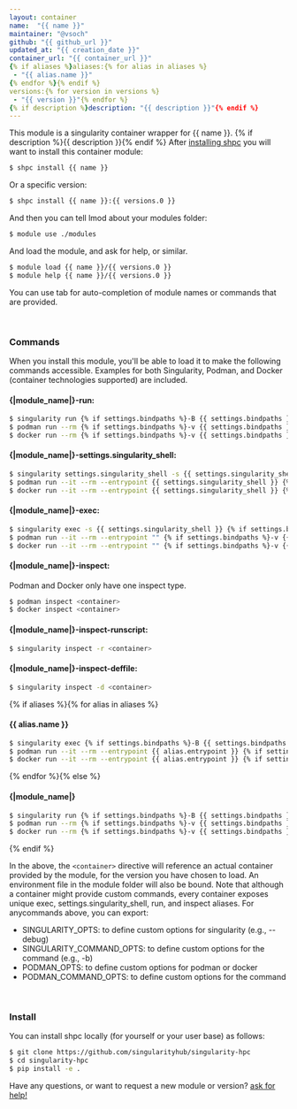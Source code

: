 ```yaml
---
layout: container
name:  "{{ name }}"
maintainer: "@vsoch"
github: "{{ github_url }}"
updated_at: "{{ creation_date }}"
container_url: "{{ container_url }}"
{% if aliases %}aliases:{% for alias in aliases %}
 - "{{ alias.name }}"
{% endfor %}{% endif %}
versions:{% for version in versions %}
 - "{{ version }}"{% endfor %}
{% if description %}description: "{{ description }}"{% endif %}
---
```


This module is a singularity container wrapper for {{ name }}.
{% if description %}{{ description }}{% endif %}
After [installing shpc](#install) you will want to install this container module:


```bash
$ shpc install {{ name }}
```

Or a specific version:

```bash
$ shpc install {{ name }}:{{ versions.0 }}
```

And then you can tell lmod about your modules folder:

```bash
$ module use ./modules
```

And load the module, and ask for help, or similar.

```bash
$ module load {{ name }}/{{ versions.0 }}
$ module help {{ name }}/{{ versions.0 }}
```

You can use tab for auto-completion of module names or commands that are provided.

<br>

### Commands

When you install this module, you'll be able to load it to make the following commands accessible.
Examples for both Singularity, Podman, and Docker (container technologies supported) are included.

#### {|module_name|}-run:

```bash
$ singularity run {% if settings.bindpaths %}-B {{ settings.bindpaths }} {% endif %}<container>
$ podman run --rm {% if settings.bindpaths %}-v {{ settings.bindpaths }} {% endif %} -v ${PWD} -w ${PWD} <container>
$ docker run --rm {% if settings.bindpaths %}-v {{ settings.bindpaths }} {% endif %} -v ${PWD} -w ${PWD} <container>
```

#### {|module_name|}-settings.singularity_shell:

```bash
$ singularity settings.singularity_shell -s {{ settings.singularity_shell }} {% if settings.bindpaths %}-B {{ settings.bindpaths }} {% endif %}<container>
$ podman run --it --rm --entrypoint {{ settings.singularity_shell }} {% if settings.bindpaths %}-v {{ settings.bindpaths }} {% endif %} -v ${PWD} -w ${PWD} <container>
$ docker run --it --rm --entrypoint {{ settings.singularity_shell }} {% if settings.bindpaths %}-v {{ settings.bindpaths }} {% endif %} -v ${PWD} -w ${PWD} <container>
```

#### {|module_name|}-exec:

```bash
$ singularity exec -s {{ settings.singularity_shell }} {% if settings.bindpaths %}-B {{ settings.bindpaths }} {% endif %}<container> "$@"
$ podman run --it --rm --entrypoint "" {% if settings.bindpaths %}-v {{ settings.bindpaths }} {% endif %} -v ${PWD} -w ${PWD} <container> "$@"
$ docker run --it --rm --entrypoint "" {% if settings.bindpaths %}-v {{ settings.bindpaths }} {% endif %} -v ${PWD} -w ${PWD} <container> "$@"
```

#### {|module_name|}-inspect:

Podman and Docker only have one inspect type.

```bash
$ podman inspect <container>
$ docker inspect <container>
```

#### {|module_name|}-inspect-runscript:

```bash
$ singularity inspect -r <container>
```

#### {|module_name|}-inspect-deffile:

```bash
$ singularity inspect -d <container>
```

{% if aliases %}{% for alias in aliases %}
#### {{ alias.name }}
       
```bash
$ singularity exec {% if settings.bindpaths %}-B {{ settings.bindpaths }} {% endif %}{% if alias.options %}{{ alias.options }} {% endif %}<container> {{ alias.command }}
$ podman run --it --rm --entrypoint {{ alias.entrypoint }} {% if settings.bindpaths %}-v {{ settings.bindpaths }} {% endif %} {% if alias.options %}{{ alias.options }} {% endif %} -v ${PWD} -w ${PWD} <container> -c "{{ alias.args }} $@"
$ docker run --it --rm --entrypoint {{ alias.entrypoint }} {% if settings.bindpaths %}-v {{ settings.bindpaths }} {% endif %} {% if alias.options %}{{ alias.options }} {% endif %} -v ${PWD} -w ${PWD} <container> -c "{{ alias.args }} $@"
```

{% endfor %}{% else %}

#### {|module_name|}

```bash
$ singularity run {% if settings.bindpaths %}-B {{ settings.bindpaths }}{% endif %}<container>
$ podman run --rm {% if settings.bindpaths %}-v {{ settings.bindpaths }}{% endif %} -v ${PWD} -w ${PWD} <container>
$ docker run --rm {% if settings.bindpaths %}-v {{ settings.bindpaths }}{% endif %} -v ${PWD} -w ${PWD} <container>
```
{% endif %}

In the above, the `<container>` directive will reference an actual container provided
by the module, for the version you have chosen to load. An environment file in the
module folder will also be bound. Note that although a container
might provide custom commands, every container exposes unique exec, settings.singularity_shell, run, and
inspect aliases. For anycommands above, you can export:

 - SINGULARITY_OPTS: to define custom options for singularity (e.g., --debug)
 - SINGULARITY_COMMAND_OPTS: to define custom options for the command (e.g., -b)
 - PODMAN_OPTS: to define custom options for podman or docker
 - PODMAN_COMMAND_OPTS: to define custom options for the command

<br>
  
### Install

You can install shpc locally (for yourself or your user base) as follows:

```bash
$ git clone https://github.com/singularityhub/singularity-hpc
$ cd singularity-hpc
$ pip install -e .
```

Have any questions, or want to request a new module or version? [ask for help!](https://github.com/singularityhub/singularity-hpc/issues)
